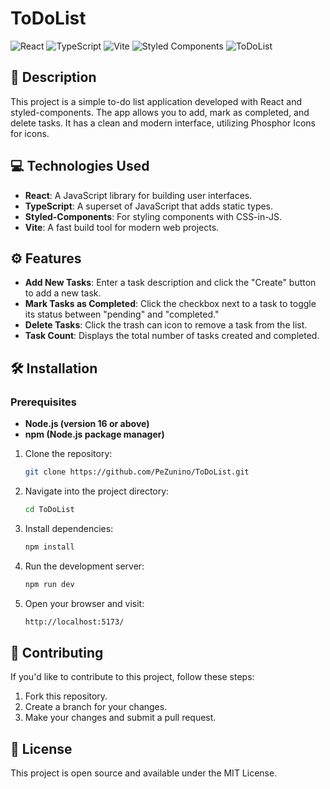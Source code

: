 # ToDoList 	
![React](https://img.shields.io/badge/react-%2320232a.svg?style=for-the-badge&logo=react&logoColor=%2361DAFB)  ![TypeScript](https://img.shields.io/badge/typescript-%23007ACC.svg?style=for-the-badge&logo=typescript&logoColor=white) 	![Vite](https://img.shields.io/badge/vite-%23646CFF.svg?style=for-the-badge&logo=vite&logoColor=white) ![Styled Components](https://img.shields.io/badge/styled--components-DB7093?style=for-the-badge&logo=styled-components&logoColor=white)
![ToDoList](https://github.com/user-attachments/assets/2f4f6fc5-1e0a-4c5c-8188-28a267c89a40)

## 📜 Description

This project is a simple to-do list application developed with React and styled-components. The app allows you to add, mark as completed, and delete tasks. It has a clean and modern interface, utilizing Phosphor Icons for icons.

## 💻 Technologies Used

- **React**: A JavaScript library for building user interfaces.
- **TypeScript**: A superset of JavaScript that adds static types.
- **Styled-Components**: For styling components with CSS-in-JS.
- **Vite**: A fast build tool for modern web projects.

## ⚙️ Features

- **Add New Tasks**: Enter a task description and click the "Create" button to add a new task.
- **Mark Tasks as Completed**: Click the checkbox next to a task to toggle its status between "pending" and "completed."
- **Delete Tasks**: Click the trash can icon to remove a task from the list.
- **Task Count**: Displays the total number of tasks created and completed.

## 🛠️ Installation

### Prerequisites
- **Node.js (version 16 or above)**
- **npm (Node.js package manager)**

1. Clone the repository:
   ```bash
   git clone https://github.com/PeZunino/ToDoList.git
2. Navigate into the project directory:
   ```bash
   cd ToDoList
3. Install dependencies:
   ```bash
   npm install
4. Run the development server:
   ```bash
   npm run dev
5. Open your browser and visit:
   ```bash
   http://localhost:5173/

## 🤝 Contributing
If you'd like to contribute to this project, follow these steps:

1. Fork this repository.
2. Create a branch for your changes.
3. Make your changes and submit a pull request.

## 📄 License
This project is open source and available under the MIT License.
